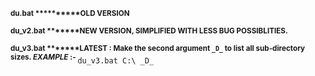 <b><sup>du.bat **********OLD VERSION</br>
<br>du_v2.bat *******NEW VERSION, SIMPLIFIED WITH LESS BUG POSSIBLITIES.</br>
<br>du_v3.bat *******LATEST : Make the second argument ```_D_``` to list all sub-directory sizes.  _EXAMPLE_ :- </b> ```du_v3.bat C:\ _D_```
